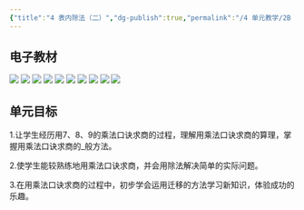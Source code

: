 ```yaml
---
{"title":"4 表内除法（二）","dg-publish":true,"permalink":"/4 单元教学/2B 二下/4 表内除法（二）/","dgPassFrontmatter":true,"noteIcon":""}
---
```




## 电子教材

<p class="grid-4">
	<img loading="lazy" decoding="async" src="https://book.pep.com.cn/1221001202131/files/mobile/42.jpg">
	<img loading="lazy" decoding="async" src="https://book.pep.com.cn/1221001202131/files/mobile/43.jpg">
	<img loading="lazy" decoding="async" src="https://book.pep.com.cn/1221001202131/files/mobile/44.jpg">
	<img loading="lazy" decoding="async" src="https://book.pep.com.cn/1221001202131/files/mobile/45.jpg">
	<img loading="lazy" decoding="async" src="https://book.pep.com.cn/1221001202131/files/mobile/46.jpg">
	<img loading="lazy" decoding="async" src="https://book.pep.com.cn/1221001202131/files/mobile/47.jpg">
	<img loading="lazy" decoding="async" src="https://book.pep.com.cn/1221001202131/files/mobile/48.jpg">
	<img loading="lazy" decoding="async" src="https://book.pep.com.cn/1221001202131/files/mobile/49.jpg">
	<img loading="lazy" decoding="async" src="https://book.pep.com.cn/1221001202131/files/mobile/50.jpg">
	<img loading="lazy" decoding="async" src="https://book.pep.com.cn/1221001202131/files/mobile/51.jpg">
</p>
	
## 单元目标

1.让学生经历用7、8、9的乘法口诀求商的过程，理解用乘法口诀求商的算理，掌握用乘法口诀求商的_般方法。

2.使学生能较熟练地用乘法口诀求商，并会用除法解决简单的实际问题。

3.在用乘法口诀求商的过程中，初步学会运用迁移的方法学习新知识，体验成功的乐趣。
